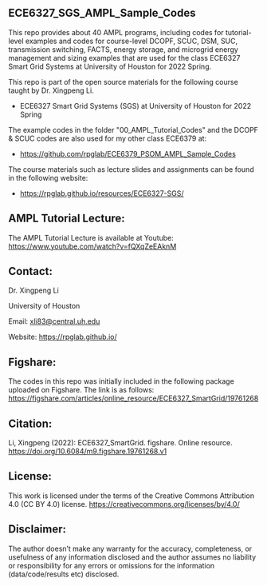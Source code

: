 ## ECE6327_SGS_AMPL_Sample_Codes
This repo provides about 40 AMPL programs, including codes for tutorial-level examples and codes for course-level DCOPF, SCUC, DSM, SUC, transmission switching, FACTS, energy storage, and microgrid energy management and sizing examples that are used for the class ECE6327 Smart Grid Systems at University of Houston for 2022 Spring.

This repo is part of the open source materials for the following course taught by Dr. Xingpeng Li.
* ECE6327 Smart Grid Systems (SGS) at University of Houston for 2022 Spring

The example codes in the folder "00_AMPL_Tutorial_Codes" and the DCOPF & SCUC codes are also used for my other class ECE6379 at:
* https://github.com/rpglab/ECE6379_PSOM_AMPL_Sample_Codes

The course materials such as lecture slides and assignments can be found in the following website:
* https://rpglab.github.io/resources/ECE6327-SGS/


## AMPL Tutorial Lecture:
The AMPL Tutorial Lecture is available at Youtube: 
https://www.youtube.com/watch?v=fQXqZeEAknM


## Contact:
Dr. Xingpeng Li

University of Houston

Email: xli83@central.uh.edu

Website: https://rpglab.github.io/

## Figshare:
The codes in this repo was initially included in the following package uploaded on Figshare. The link is as follows:
https://figshare.com/articles/online_resource/ECE6327_SmartGrid/19761268


## Citation:
Li, Xingpeng (2022): ECE6327_SmartGrid. figshare. Online resource. https://doi.org/10.6084/m9.figshare.19761268.v1


## License:
This work is licensed under the terms of the Creative Commons Attribution 4.0 (CC BY 4.0) license. 
https://creativecommons.org/licenses/by/4.0/


## Disclaimer:
The author doesn’t make any warranty for the accuracy, completeness, or usefulness of any information disclosed and the author assumes no liability or responsibility for any errors or omissions for the information (data/code/results etc) disclosed.
